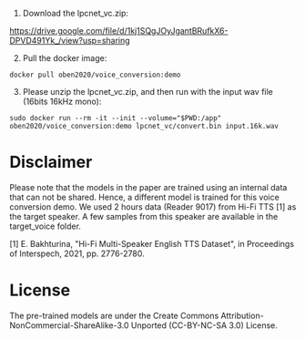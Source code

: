 1. Download the lpcnet_vc.zip: 

https://drive.google.com/file/d/1kj1SQgJOyJgantBRufkX6-DPVD491Yk_/view?usp=sharing

2. Pull the docker image:

```docker pull oben2020/voice_conversion:demo```

3. Please unzip the lpcnet_vc.zip, and then run with the input wav file (16bits 16kHz mono):

```sudo docker run --rm -it --init --volume="$PWD:/app" oben2020/voice_conversion:demo lpcnet_vc/convert.bin input.16k.wav```

# Disclaimer
Please note that the models in the paper are trained using an internal data that can not be shared. Hence, a different model is trained for this voice conversion demo. We used 2 hours data (Reader 9017) from Hi-Fi TTS [1] as the target speaker. A few samples from this speaker are available in the target_voice folder.

[1] E. Bakhturina, "Hi-Fi Multi-Speaker English TTS Dataset", in Proceedings of Interspech, 2021, pp. 2776-2780.

# License
The pre-trained models are under the Create Commons Attribution-NonCommercial-ShareAlike-3.0 Unported (CC-BY-NC-SA 3.0) License.
